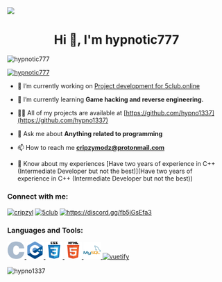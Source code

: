 <img src="https://github.com/vimalverma558/vimalverma558/blob/v2/img/hello.gif" width="20%">

<h1 align="center">Hi 👋, I'm hypnotic777</h1>

<p align="left"> <img src="https://komarev.com/ghpvc/?username=hypno1337&label=Profile%20views&color=0e75b6&style=flat" alt="hypnotic777" /> </p>

<p align="left"> <a href="https://github.com/ryo-ma/github-profile-trophy"><img src="https://github-profile-trophy.vercel.app/?username=hypnotic777" alt="hypnotic777" /></a> </p>

- 🔭 I’m currently working on [Project development for 5club.online](https://5club.online/)

- 🌱 I’m currently learning **Game hacking and reverse engineering.**

- 👨‍💻 All of my projects are available at [https://github.com/hypno1337](https://github.com/hypno1337)

- 💬 Ask me about **Anything related to programming**

- 📫 How to reach me **cripzymodz@protonmail.com**

- 📄 Know about my experiences [Have two years of experience in C++ (Intermediate Developer but not the best)](Have two years of experience in C++ (Intermediate Developer but not the best))

<h3 align="left">Connect with me:</h3>
<p align="left">
<a href="https://twitter.com/cripzyl" target="blank"><img align="center" src="https://cdn.jsdelivr.net/npm/simple-icons@3.0.1/icons/twitter.svg" alt="cripzyl" height="30" width="40" /></a>
<a href="https://www.youtube.com/c/5club" target="blank"><img align="center" src="https://cdn.jsdelivr.net/npm/simple-icons@3.0.1/icons/youtube.svg" alt="5club" height="30" width="40" /></a>
<a href="https://discord.gg/https://discord.gg/fb5jGsEfa3" target="blank"><img align="center" src="https://cdn.jsdelivr.net/npm/simple-icons@3.0.1/icons/discord.svg" alt="https://discord.gg/fb5jGsEfa3" height="30" width="40" /></a>
</p>

<h3 align="left">Languages and Tools:</h3>
<p align="left"> <a href="https://www.cprogramming.com/" target="_blank"> <img src="https://raw.githubusercontent.com/devicons/devicon/master/icons/c/c-original.svg" alt="c" width="40" height="40"/> </a> <a href="https://www.w3schools.com/cpp/" target="_blank"> <img src="https://raw.githubusercontent.com/devicons/devicon/master/icons/cplusplus/cplusplus-original.svg" alt="cplusplus" width="40" height="40"/> </a> <a href="https://www.w3schools.com/css/" target="_blank"> <img src="https://raw.githubusercontent.com/devicons/devicon/master/icons/css3/css3-original-wordmark.svg" alt="css3" width="40" height="40"/> </a> <a href="https://www.w3.org/html/" target="_blank"> <img src="https://raw.githubusercontent.com/devicons/devicon/master/icons/html5/html5-original-wordmark.svg" alt="html5" width="40" height="40"/> </a> <a href="https://www.mysql.com/" target="_blank"> <img src="https://raw.githubusercontent.com/devicons/devicon/master/icons/mysql/mysql-original-wordmark.svg" alt="mysql" width="40" height="40"/> </a> <a href="https://vuetifyjs.com/en/" target="_blank"> <img src="https://bestofjs.org/logos/vuetify.svg" alt="vuetify" width="40" height="40"/> </a> </p>

<p><img align="center" src="https://github-readme-stats.vercel.app/api/top-langs?username=hypnotic777&show_icons=true&locale=en&layout=compact" alt="hypno1337" /></p>

